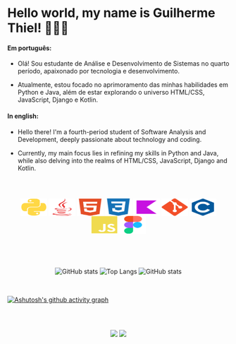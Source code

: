 # Hello world, my name is Guilherme Thiel! 🙋🏻‍♂️

#### Em português:

* Olá! Sou estudante de Análise e Desenvolvimento de Sistemas no quarto período, apaixonado por tecnologia e desenvolvimento.

* Atualmente, estou focado no aprimoramento das minhas habilidades em Python e Java, além de estar explorando o universo HTML/CSS, JavaScript, Django e Kotlin. 

#### In english:

* Hello there! I'm a fourth-period student of Software Analysis and Development, deeply passionate about technology and coding. 

* Currently, my main focus lies in refining my skills in Python and Java, while also delving into the realms of HTML/CSS, JavaScript, Django and Kotlin.

## 

<div align="center">
  <br><p align="center">
    <div style="display: inline_block">
      <img align="center" alt="python" height="40" width="60" src="https://raw.githubusercontent.com/devicons/devicon/master/icons/python/python-plain.svg">
      <img align="center" alt="java" height="40" width="60" src="https://raw.githubusercontent.com/devicons/devicon/master/icons/java/java-plain.svg">
      <img align="center" alt="HTML" height="40" width="60" src="https://raw.githubusercontent.com/devicons/devicon/master/icons/html5/html5-plain.svg">
      <img align="center" alt="CSS" height="40" width="60" src="https://raw.githubusercontent.com/devicons/devicon/master/icons/css3/css3-plain.svg">
      <img align="center" alt="kotlin" height="40" width="60" src="https://raw.githubusercontent.com/devicons/devicon/master/icons/kotlin/kotlin-plain.svg">
      <img align="center" alt="git" height="40" width="60" src="https://raw.githubusercontent.com/devicons/devicon/master/icons/git/git-plain.svg">
      <img align="center" alt="c" height="40" width="60" src="https://raw.githubusercontent.com/devicons/devicon/master/icons/c/c-plain.svg">
      <img align="center" alt="javascript" height="40" width="60" src="https://raw.githubusercontent.com/devicons/devicon/master/icons/javascript/javascript-plain.svg">
<!--       <img align="center" alt="qt" height="40" width="60" src="https://raw.githubusercontent.com/devicons/devicon/master/icons/qt/qt-original.svg"> -->
      <img align="center" alt="figma" height="40" width="60" src="https://raw.githubusercontent.com/devicons/devicon/master/icons/figma/figma-original.svg">
<!--       <img align="center" alt="canva" height="40" width="60" src="https://raw.githubusercontent.com/devicons/devicon/master/icons/canva/canva-original.svg"> -->
    </div>
  <br>
</div>

##

<div align="center">
  <br><p align="centre">
    <div style="display: inline_block">
      <img src="https://github-readme-stats.vercel.app/api?username=ThielG&theme=vision-friendly-dark&show_icons=true" alt="GitHub stats" />
      <img width="318px" src="https://github-readme-stats.vercel.app/api/top-langs/?username=ThielG&theme=vision-friendly-dark&layout=donut" alt="Top Langs" />
      <img src="https://github-readme-streak-stats.herokuapp.com/?user=ThielG&theme=vision-friendly-dark&show_icons=true" alt="GitHub stats" />
    </div>
  </br>
</div>

##

[![Ashutosh's github activity graph](https://github-readme-activity-graph.vercel.app/graph?username=ThielG&theme=react-dark)](https://github.com/ashutosh00710/github-readme-activity-graph)

##

<div align="center">
  <p align="center">
    <br>
      <div style="display: inline-block;">
        <img src="https://github-readme-stats.vercel.app/api/pin/?username=ThielG&theme=vision-friendly-dark&repo=Biblio" />
        <img src="https://github-readme-stats.vercel.app/api/pin/?username=ThielG&theme=vision-friendly-dark&repo=Projeto_Final_Programacao_Orientada_a_Objetos_Java" />
      </div>
    <br>
  </p>
</div>
